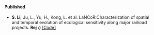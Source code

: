 #### Published

- <strong>S. Li</strong>, Ju, L., Yu, H., Kong, L. et al. LaNCoR:Characterization of spatial and temporal evolution of ecological sensitivity along major railroad projects.  <strong>Rej :)</strong> [[Code]](https://link.springer.com/article/10.1007/s10668-025-06184-6)

